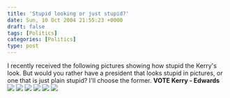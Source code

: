 ```yaml
---
title: 'Stupid looking or just stupid?'
date: Sun, 10 Oct 2004 21:55:23 +0000
draft: false
tags: [Politics]
categories: [Politics]
type: post
---
```


I recently received the following pictures showing how stupid the Kerry's look. But would you rather have a president that looks stupid in pictures, or one that is just plain stupid? I'll choose the former. **VOTE Kerry - Edwards** [![](http://www.johnkerry.com/feeds/media/120x80.gif)](http://www.johnkerry.com/) ![](http://jroller.com/resources/jmrodri/bush-kerry-betterhalves.jpg) ![](http://jroller.com/resources/jmrodri/bush-kerry-husbands.jpg) ![](http://jroller.com/resources/jmrodri/bush-kerry-themen.jpg) ![](http://jroller.com/resources/jmrodri/bush-kerry-outdoorsmen.jpg) ![](http://jroller.com/resources/jmrodri/bush-kerry-sportsmen.jpg)